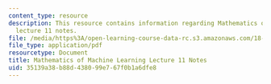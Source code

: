 ```yaml
---
content_type: resource
description: This resource contains information regarding Mathematics of machine learning
  lecture 11 notes.
file: /media/https%3A/open-learning-course-data-rc.s3.amazonaws.com/18-657-mathematics-of-machine-learning-fall-2015/35139a38b88d438099e767f0b1a6dfe8_MIT18_657F15_L11.pdf
file_type: application/pdf
resourcetype: Document
title: Mathematics of Machine Learning Lecture 11 Notes
uid: 35139a38-b88d-4380-99e7-67f0b1a6dfe8
---
```

